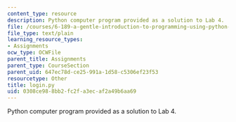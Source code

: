 ```yaml
---
content_type: resource
description: Python computer program provided as a solution to Lab 4.
file: /courses/6-189-a-gentle-introduction-to-programming-using-python-january-iap-2008/0308ce988bb2fc2fa3ecaf2a49b6aa69_login.py
file_type: text/plain
learning_resource_types:
- Assignments
ocw_type: OCWFile
parent_title: Assignments
parent_type: CourseSection
parent_uid: 647ec78d-ce25-991a-1d58-c5306ef23f53
resourcetype: Other
title: login.py
uid: 0308ce98-8bb2-fc2f-a3ec-af2a49b6aa69
---
```

Python computer program provided as a solution to Lab 4.

